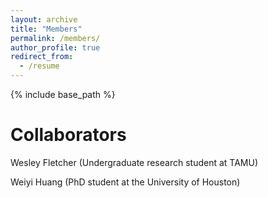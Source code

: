 ```yaml
---
layout: archive
title: "Members"
permalink: /members/
author_profile: true
redirect_from:
  - /resume
---
```


{% include base_path %}


**Collaborators**
=====

Wesley Fletcher (Undergraduate research student at TAMU)
<br>

Weiyi Huang (PhD student at the University of Houston)
<br>




<br clear="left"/>
<!--<a href="http://samiransinha.github.io/images/students/Wesley_picture.jpg">Wesley Fletcher</a>.-->
